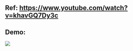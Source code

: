 ## Ref: https://www.youtube.com/watch?v=khavGQ7Dy3c

## Demo: 
[![](https://img.youtube.com/vi/BmFOBmdjl6U/0.jpg)](https://www.youtube.com/watch?v=BmFOBmdjl6U)
